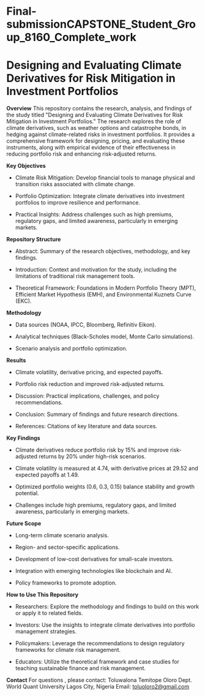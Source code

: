 # Final-submissionCAPSTONE_Student_Group_8160_Complete_work

# Designing and Evaluating Climate Derivatives for Risk Mitigation in Investment Portfolios

**Overview**
This repository contains the research, analysis, and findings of the study titled "Designing and Evaluating Climate Derivatives for Risk Mitigation in Investment Portfolios." The research explores the role of climate derivatives, such as weather options and catastrophe bonds, in hedging against climate-related risks in investment portfolios. It provides a comprehensive framework for designing, pricing, and evaluating these instruments, along with empirical evidence of their effectiveness in reducing portfolio risk and enhancing risk-adjusted returns.

**Key Objectives**

- Climate Risk Mitigation: Develop financial tools to manage physical and transition risks associated with climate change.

- Portfolio Optimization: Integrate climate derivatives into investment portfolios to improve resilience and performance.

- Practical Insights: Address challenges such as high premiums, regulatory gaps, and limited awareness, particularly in emerging markets.

**Repository Structure**

- Abstract: Summary of the research objectives, methodology, and key findings.

- Introduction: Context and motivation for the study, including the limitations of traditional risk management tools.

- Theoretical Framework: Foundations in Modern Portfolio Theory (MPT), Efficient Market Hypothesis (EMH), and Environmental Kuznets Curve (EKC).

**Methodology**

- Data sources (NOAA, IPCC, Bloomberg, Refinitiv Eikon).

- Analytical techniques (Black-Scholes model, Monte Carlo simulations).

- Scenario analysis and portfolio optimization.

**Results**

- Climate volatility, derivative pricing, and expected payoffs.

- Portfolio risk reduction and improved risk-adjusted returns.

- Discussion: Practical implications, challenges, and policy recommendations.

- Conclusion: Summary of findings and future research directions.

- References: Citations of key literature and data sources.

**Key Findings**

- Climate derivatives reduce portfolio risk by 15% and improve risk-adjusted returns by 20% under high-risk scenarios.

- Climate volatility is measured at 4.74, with derivative prices at 29.52 and expected payoffs at 1.49.

- Optimized portfolio weights (0.6, 0.3, 0.15) balance stability and growth potential.

- Challenges include high premiums, regulatory gaps, and limited awareness, particularly in emerging markets.

**Future Scope**

- Long-term climate scenario analysis.

- Region- and sector-specific applications.

- Development of low-cost derivatives for small-scale investors.

- Integration with emerging technologies like blockchain and AI.

- Policy frameworks to promote adoption.

**How to Use This Repository**

- Researchers: Explore the methodology and findings to build on this work or apply it to related fields.

- Investors: Use the insights to integrate climate derivatives into portfolio management strategies.

- Policymakers: Leverage the recommendations to design regulatory frameworks for climate risk management.

- Educators: Utilize the theoretical framework and case studies for teaching sustainable finance and risk management.

**Contact**
For questions , please contact:
Toluwalona Temitope Oloro
Dept. World Quant University
Lagos City, Nigeria
Email: toluoloro2@gmail.com
